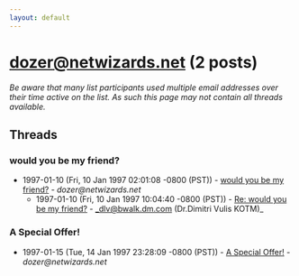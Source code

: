 ```yaml
---
layout: default
---
```


# dozer@netwizards.net (2 posts)

_Be aware that many list participants used multiple email addresses over their time active on the list. As such this page may not contain all threads available._

## Threads

### would you be my friend?
+ 1997-01-10 (Fri, 10 Jan 1997 02:01:08 -0800 (PST)) - [would you be my friend?](/archive/1997/01/72b80c267316756a5da8cd7b24080333abd753fdc67ebb02c4d5fb026d39081a) - _dozer@netwizards.net_
  + 1997-01-10 (Fri, 10 Jan 1997 10:04:40 -0800 (PST)) - [Re: would you be my friend?](/archive/1997/01/062535ebac251a5e08353de2a1afa7734f73cfd10a027fb67dec7c27de9803da) - _dlv@bwalk.dm.com (Dr.Dimitri Vulis KOTM)_

### A Special Offer!
+ 1997-01-15 (Tue, 14 Jan 1997 23:28:09 -0800 (PST)) - [A Special Offer!](/archive/1997/01/6017d6eb92609f8488626f9b82d46b8c3383e7db965597263f4df615f2f6e5b5) - _dozer@netwizards.net_

